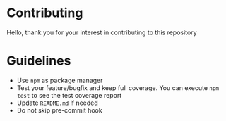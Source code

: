 # Contributing

Hello, thank you for your interest in contributing to this repository

# Guidelines

*   Use `npm` as package manager
*   Test your feature/bugfix and keep full coverage. You can execute `npm test` to
    see the test coverage report
*   Update `README.md` if needed
*   Do not skip pre-commit hook
